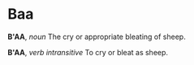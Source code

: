 # Baa

**B'AA**, _noun_ The cry or appropriate bleating of sheep.

**B'AA**, _verb intransitive_ To cry or bleat as sheep.
